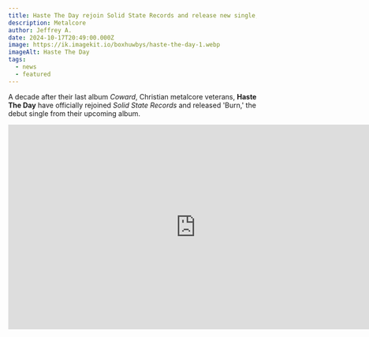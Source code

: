 ```yaml
---
title: Haste The Day rejoin Solid State Records and release new single, "Burn"
description: Metalcore
author: Jeffrey A.
date: 2024-10-17T20:49:00.000Z
image: https://ik.imagekit.io/boxhuwbys/haste-the-day-1.webp
imageAlt: Haste The Day
tags:
  - news
  - featured
---
```

A decade after their last album *Coward*, Christian metalcore veterans, **Haste The Day** have officially rejoined *Solid State Records* and released 'Burn,' the debut single from their upcoming album.



<iframe width="760" height="415" src="https://www.youtube.com/embed/KHSJVd9X6Wg?si=VeD2FOOEk5AThQnc" title="YouTube video player" frameborder="0" allow="accelerometer; autoplay; clipboard-write; encrypted-media; gyroscope; picture-in-picture; web-share" referrerpolicy="strict-origin-when-cross-origin" allowfullscreen></iframe>
